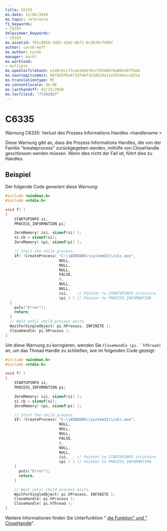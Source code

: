 ```yaml
---
title: C6335
ms.date: 11/04/2016
ms.topic: reference
f1_keywords:
- C6335
helpviewer_keywords:
- C6335
ms.assetid: f81c0859-3d82-4182-8bf1-6c3b76c7486f
author: corob-msft
ms.author: corob
manager: markl
ms.workload:
- multiple
ms.openlocfilehash: e140cbccf3ca618d670ccf9386078a00e507f4a6
ms.sourcegitcommit: 68f893f6e472df46f323db34a13a7034dccad25a
ms.translationtype: MT
ms.contentlocale: de-DE
ms.lasthandoff: 02/15/2020
ms.locfileid: "77262027"
---
```

# <a name="c6335"></a>C6335
Warnung C6335: Verlust des Prozess Informations Handles \<handlename >

 Diese Warnung gibt an, dass die Prozess Informations Handles, die von der Familie "kreateprocess" zurückgegeben werden, mithilfe von CloseHandle geschlossen werden müssen. Wenn dies nicht der Fall ist, führt dies zu Handles.

## <a name="example"></a>Beispiel
 Der folgende Code generiert diese Warnung:

```cpp
#include <windows.h>
#include <stdio.h>

void f( )
{
    STARTUPINFO si;
    PROCESS_INFORMATION pi;

    ZeroMemory( &si, sizeof(si) );
    si.cb = sizeof(si);
    ZeroMemory( &pi, sizeof(pi) );

    // Start the child process.
    if( !CreateProcess( "C:\\WINDOWS\\system32\\calc.exe",
                        NULL,
                        NULL,
                        NULL,
                        FALSE,
                        0,
                        NULL,
                        NULL,
                        &si,    // Pointer to STARTUPINFO structure.
                        &pi ) ) // Pointer to PROCESS_INFORMATION
  {
    puts("Error");
    return;
  }
  // Wait until child process exits.
  WaitForSingleObject( pi.hProcess, INFINITE );
  CloseHandle( pi.hProcess );
}
```

 Um diese Warnung zu korrigieren, wenden Sie `CloseHandle (pi.``hThread)` an, um das Thread Handle zu schließen, wie im folgenden Code gezeigt:

```cpp
#include <windows.h>
#include <stdio.h>

void f( )
{
    STARTUPINFO si;
    PROCESS_INFORMATION pi;

    ZeroMemory( &si, sizeof(si) );
    si.cb = sizeof(si);
    ZeroMemory( &pi, sizeof(pi) );

    // Start the child process.
    if( !CreateProcess( "C:\\WINDOWS\\system32\\calc.exe",
                        NULL,
                        NULL,
                        NULL,
                        FALSE,
                        0,
                        NULL,
                        NULL,
                        &si,    // Pointer to STARTUPINFO structure.
                        &pi ) ) // Pointer to PROCESS_INFORMATION
    {
      puts("Error");
      return;
    }

    // Wait until child process exits.
    WaitForSingleObject( pi.hProcess, INFINITE );
    CloseHandle( pi.hProcess );
    CloseHandle( pi.hThread );
}
```

 Weitere Informationen finden Sie Unterfunktion " [die Funktion" und "](/windows/win32/api/processthreadsapi/nf-processthreadsapi-createprocessa) [CloseHandle](/windows/win32/api/handleapi/nf-handleapi-closehandle)".
